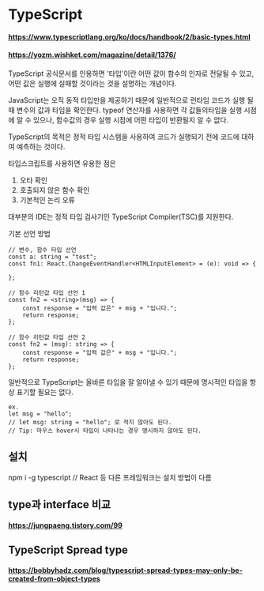 # TypeScript
#### https://www.typescriptlang.org/ko/docs/handbook/2/basic-types.html
#### https://yozm.wishket.com/magazine/detail/1376/

TypeScript 공식문서를 인용하면 '타입'이란 어떤 값이 함수의 인자로 전달될 수 있고, 어떤 값은 실행에 실패할 것이라는 것을 설명하는 개념이다.

JavaScript는 오직 동적 타입만을 제공하기 때문에 일반적으로 런타임 코드가 실행 될 때 변수의 값과 타입을 확인한다.
typeof 연산자를 사용하면 각 값들의타입을 실행 시점에 알 수 있으나, 함수값의 경우 실행 시점에 어떤 타입이 반환될지 알 수 없다.

TypeScript의 목적은 정적 타입 시스템을 사용하여 코드가 실행되기 전에 코드에 대하여 예측하는 것이다.

타입스크립트를 사용하면 유용한 점은
1. 오타 확인
2. 호출되지 않은 함수 확인
3. 기본적인 논리 오류

대부분의 IDE는 정적 타입 검사기인 TypeScript Compiler(TSC)를 지원한다.

기본 선언 방법
```
// 변수, 함수 타입 선언
const a: string = "test";
const fn1: React.ChangeEventHandler<HTMLInputElement> = (e): void => {

};

// 함수 리턴값 타입 선언 1
const fn2 = <string>(msg) => {
    const response = "입력 값은" + msg + "입니다.";
    return response;
};

// 함수 리턴값 타입 선언 2
const fn2 = (msg): string => {
    const response = "입력 값은" + msg + "입니다.";
    return response;
};
```

일반적으로 TypeScript는 올바른 타입을 잘 알아낼 수 있기 때문에 명시적인 타입을 항상 표기할 필요는 없다.
```
ex.
let msg = "hello";
// let msg: string = "hello"; 로 적지 않아도 된다.
// Tip: 마우스 hover시 타입이 나타나는 경우 명시하지 않아도 된다.
```

## 설치
npm i -g typescript // React 등 다른 프레임워크는 설치 방법이 다름

## type과 interface 비교
#### https://jungpaeng.tistory.com/99

## TypeScript Spread type
#### https://bobbyhadz.com/blog/typescript-spread-types-may-only-be-created-from-object-types

